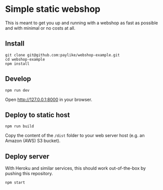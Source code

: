 # Simple static webshop

This is meant to get you up and running with a webshop as fast as possible and
with minimal or no costs at all.

## Install

```
git clone git@github.com:paylike/webshop-example.git
cd webshop-example
npm install
```

## Develop

```
npm run dev
```

Open http://127.0.0.1:8000 in your browser.

## Deploy to static host

```
npm run build
```

Copy the content of the `/dist` folder to your web server host (e.g. an Amazon
(AWS) S3 bucket).

## Deploy server

With Heroku and similar services, this should work out-of-the-box by pushing
this repository.

```
npm start
```
